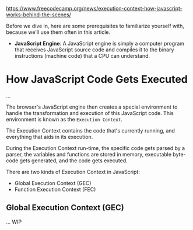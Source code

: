
https://www.freecodecamp.org/news/execution-context-how-javascript-works-behind-the-scenes/

Before we dive in, here are some prerequisites to familiarize yourself with, because we'll use them often in this article.

- **JavaScript Engine**: A JavaScript engine is simply a computer program that receives JavaScript source code and compiles it to the binary instructions (machine code) that a CPU can understand.

# How JavaScript Code Gets Executed

...

The browser's JavaScript engine then creates a special environment to handle the transformation and execution of this JavaScript code. This environment is known as the `Execution Context`.

The Execution Context contains the code that's currently running, and everything that aids in its execution.

During the Execution Context run-time, the specific code gets parsed by a parser, the variables and functions are stored in memory, executable byte-code gets generated, and the code gets executed.

There are two kinds of Execution Context in JavaScript:

- Global Execution Context (GEC)
- Function Execution Context (FEC)

## Global Execution Context (GEC)

... WIP
